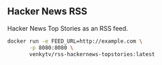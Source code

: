 ## Hacker News RSS

Hacker News Top Stories as an RSS feed.

```bash
docker run -e FEED_URL=http://example.com \
	   -p 8080:8080 \
	   venkytv/rss-hackernews-topstories:latest
```
